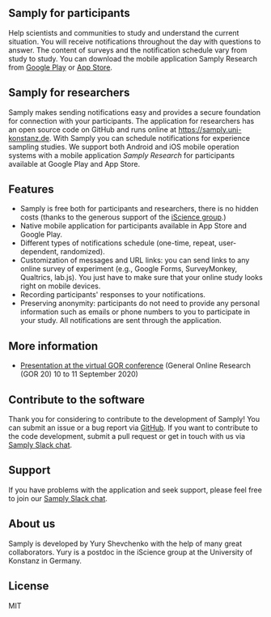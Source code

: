 ## Samply for participants

Help scientists and communities to study and understand the current situation. You will receive notifications throughout the day with questions to answer. The content of surveys and the notification schedule vary from study to study.
You can download the mobile application Samply Research from <a href="https://play.google.com/store/apps/details?id=org.js.samply" target="_blank">Google Play</a> or <a href="https://apps.apple.com/app/samply-research/id1511062019" target="_blank">App Store</a>.

## Samply for researchers

Samply makes sending notifications easy and provides a secure foundation for connection with your participants. The application for researchers has an open source code on GitHub and runs online at <a href="https://samply.uni-konstanz.de" target="_blank">https://samply.uni-konstanz.de</a>. With Samply you can schedule notifications for experience sampling studies. We support both Android and iOS mobile operation systems with a mobile application *Samply Research* for participants available at Google Play and App Store.

## Features

* Samply is free both for participants and researchers, there is no hidden costs (thanks to the generous support of the  <a href="https://iscience.uni-konstanz.de/" target="_blank">iScience group</a>.)
* Native mobile application for participants available in App Store and Google Play.
* Different types of notifications schedule (one-time, repeat, user-dependent, randomized).
* Customization of messages and URL links: you can send links to any online survey of experiment (e.g., Google Forms, SurveyMonkey, Qualtrics, lab.js). You just have to make sure that your online study looks right on mobile devices.
* Recording participants' responses to your notifications.
* Preserving anonymity: participants do not need to provide any personal information such as emails or phone numbers to you to participate in your study. All notifications are sent through the application.

## More information

* [Presentation at the virtual GOR conference](https://www.youtube.com/watch?v=ZrtOAs7O-kw&t=716s) (General Online Research (GOR 20)
10 to 11 September 2020)

## Contribute to the software

Thank you for considering to contribute to the development of Samply! You can submit an issue or a bug report via [GitHub](https://github.com/Yury-Shevchenko/samply/issues/new). If you want to contribute to the code development, submit a pull request or get in touch with us via [Samply Slack chat](https://join.slack.com/t/open-lab-online/shared_invite/enQtNDU3MzgzMzY4NDcxLTBjZTg1NmViYTEwYWI0NmE3MDZmM2QwMzNhZmRmNmZkMDRhMzhlNTZlZWU2OWU0MmU5YTBhMjU4MWFlYjcwYjA).

## Support

If you have problems with the application and seek support, please feel free to join our [Samply Slack chat](https://join.slack.com/t/samply-workspace/shared_invite/zt-e085hyyv-pFczGQFnVCA2w8lkcTmk6w).

## About us

Samply is developed by Yury Shevchenko with the help of many great collaborators. Yury is a postdoc in the iScience group at the University of Konstanz in Germany.

## License

MIT
